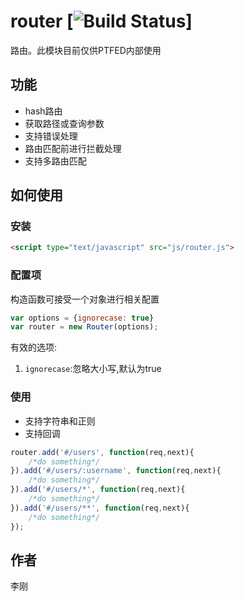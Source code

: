 # router [![Build Status](https://travis-ci.org/PT-FED/router.svg?branch=master)]
路由。此模块目前仅供PTFED内部使用

## 功能
- hash路由
- 获取路径或查询参数
- 支持错误处理
- 路由匹配前进行拦截处理
- 支持多路由匹配

## 如何使用
### 安装
```html
<script type="text/javascript" src="js/router.js">
```

### 配置项
构造函数可接受一个对象进行相关配置
```javascript
var options = {ignorecase: true}
var router = new Router(options);
```
有效的选项:
1. `ignorecase`:忽略大小写,默认为true

### 使用
- 支持字符串和正则
- 支持回调
```javascript
router.add('#/users', function(req,next){
    /*do something*/
}).add('#/users/:username', function(req,next){
    /*do something*/
}).add('#/users/*', function(req,next){
    /*do something*/
}).add('#/users/**', function(req,next){
    /*do something*/
});
```

## 作者
李刚